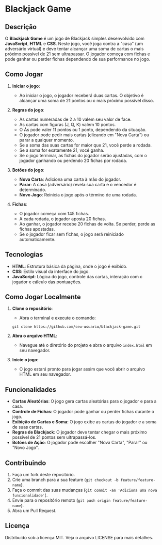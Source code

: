 # Blackjack Game

## Descrição

O **Blackjack Game** é um jogo de Blackjack simples desenvolvido com **JavaScript**, **HTML** e **CSS**. Neste jogo, você joga contra a "casa" (um adversário virtual) e deve tentar alcançar uma soma de cartas o mais próximo possível de 21 sem ultrapassar. O jogador começa com fichas e pode ganhar ou perder fichas dependendo de sua performance no jogo.

## Como Jogar

1. **Iniciar o jogo**:
   - Ao iniciar o jogo, o jogador receberá duas cartas. O objetivo é alcançar uma soma de 21 pontos ou o mais próximo possível disso.
   
2. **Regras do jogo**:
   - As cartas numeradas de 2 a 10 valem seu valor de face.
   - As cartas com figuras (J, Q, K) valem 10 pontos.
   - O Ás pode valer 11 pontos ou 1 ponto, dependendo da situação.
   - O jogador pode pedir mais cartas (clicando em "Nova Carta") ou parar a qualquer momento.
   - Se a soma das suas cartas for maior que 21, você perde a rodada.
   - Se a soma for exatamente 21, você ganha.
   - Se o jogo terminar, as fichas do jogador serão ajustadas, com o jogador ganhando ou perdendo 20 fichas por rodada.

3. **Botões do jogo**:
   - **Nova Carta**: Adiciona uma carta à mão do jogador.
   - **Parar**: A casa (adversário) revela sua carta e o vencedor é determinado.
   - **Novo Jogo**: Reinicia o jogo após o término de uma rodada.

4. **Fichas**:
   - O jogador começa com 145 fichas.
   - A cada rodada, o jogador aposta 20 fichas.
   - Ao ganhar, o jogador recebe 20 fichas de volta. Se perder, perde as fichas apostadas.
   - Se o jogador ficar sem fichas, o jogo será reiniciado automaticamente.

## Tecnologias

- **HTML**: Estrutura básica da página, onde o jogo é exibido.
- **CSS**: Estilo visual da interface do jogo.
- **JavaScript**: Lógica do jogo, controle das cartas, interação com o jogador e cálculo das pontuações.

## Como Jogar Localmente

1. **Clone o repositório**:
   - Abra o terminal e execute o comando:
   ```
   git clone https://github.com/seu-usuario/blackjack-game.git
   ```
   
2. **Abra o arquivo HTML**:
   - Navegue até o diretório do projeto e abra o arquivo `index.html` em seu navegador.

3. **Inicie o jogo**:
   - O jogo estará pronto para jogar assim que você abrir o arquivo HTML em seu navegador.

## Funcionalidades

- **Cartas Aleatórias**: O jogo gera cartas aleatórias para o jogador e para a casa.
- **Controle de Fichas**: O jogador pode ganhar ou perder fichas durante o jogo.
- **Exibição de Cartas e Soma**: O jogo exibe as cartas do jogador e a soma de suas cartas.
- **Regras de Blackjack**: O jogador deve tentar chegar o mais próximo possível de 21 pontos sem ultrapassá-los.
- **Botões de Ação**: O jogador pode escolher "Nova Carta", "Parar" ou "Novo Jogo".

## Contribuindo

1. Faça um fork deste repositório.
2. Crie uma branch para a sua feature (`git checkout -b feature/feature-name`).
3. Faça o commit das suas mudanças (`git commit -am 'Adiciona uma nova funcionalidade'`).
4. Envie para o repositório remoto (`git push origin feature/feature-name`).
5. Abra um Pull Request.

## Licença

Distribuído sob a licença MIT. Veja o arquivo LICENSE para mais detalhes.

